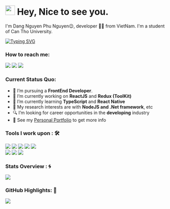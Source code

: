 <h1><img src="https://emojis.slackmojis.com/emojis/images/1531849430/4246/blob-sunglasses.gif?1531849430" width="30"/> Hey, Nice to see you.</h1>

I'm Dang Nguyen Phu Nguyen😉, developer 👨🏻 from VietNam. I'm a student of Can Tho University.

[![Typing SVG](https://readme-typing-svg.herokuapp.com?color=%2336BCF7&size=25&lines=I'm+a+FrontEnd+Developer;Passionate+about+ReactJS+)](https://git.io/typing-svg)

### How to reach me:

<a href="mailto: phunguyen.dang.ctc@gmail.com">
<img src="https://img.shields.io/badge/-phunguyen.dang.ctc%40gmail.com-7B83EB?&style=for-the-badge&logo=Microsoft-outlook&logoColor=white" ></a>  <a  href="https://www.instagram.com/jmmieeee/">   <img src="https://img.shields.io/badge/@jmmieeee_-%23E4405F.svg?&style=for-the-badge&logo=instagram&logoColor=white"></a>  <a href="https://www.facebook.com/nguyendangct.12/"><img src="https://img.shields.io/badge/Dang Nguyen Phu Nguyen-%230077B5.svg?&style=for-the-badge&logo=facebook&logoColor=white" ></a>

### Current Status Quo:

- 💼 I’m pursuing a <strong>FrontEnd Developer</strong>.
- 🔭 I’m currently working on <strong>ReactJS</strong> and <strong>Redux (ToolKit)</strong>
- 🌱 I’m currently learning <strong>TypeScript</strong> and <strong>React Native</strong>
- 🤔 My research interests are with <strong>NodeJS and .Net framework</strong>, etc
- 🔍 I’m looking for career opportunities in the <strong>developing</strong> industry
- 👀 See my [Personal Portfolio](https://github.com/nguyendang127) to get more info

### Tools I work upon : 🛠

<img src="https://img.shields.io/badge/.net%20-%2314354C.svg?&style=for-the-badge&logo=.net&logoColor=white"> <img src="https://img.shields.io/badge/typescript%20-%2300599C.svg?&style=for-the-badge&logo=typescript&logoColor=white"> <img src="https://img.shields.io/badge/javascript%20-%23323330.svg?&style=for-the-badge&logo=javascript&logoColor=%23F7DF1E"> <img src="https://img.shields.io/badge/PHP%20-%23777BB4.svg?&style=for-the-badge&logo=php&logoColor=white"> <img src="https://img.shields.io/badge/redux%20-%23764ABC.svg?&style=for-the-badge&logo=redux&logoColor=white">  
 <img src="https://img.shields.io/badge/reactjs%20-%23008CC1.svg?&style=for-the-badge&logo=react&logoColor=white"> <img src="https://img.shields.io/badge/mongodb%20-%2347A248svg?&style=for-the-badge&logo=mongodb&logoColor=white"> <img src="https://img.shields.io/badge/git%20-%23F05032.svg?&style=for-the-badge&logo=git&logoColor=white"/>

### Stats Overview : :cyclone:

<img align="center" src="https://github-readme-stats.vercel.app/api?username=nguyendang127&show_icons=true&count_private=true&hide=stars&include_all_commits=false&theme=material-palenight" />

### GitHub Highlights: :blossom:

<a href="">
  <img align="center" src="https://github-readme-stats.vercel.app/api/top-langs/?username=nguyendang127&langs_count=8&layout=compact&theme=material-palenight&hide=html,Tcl" />
</a>
